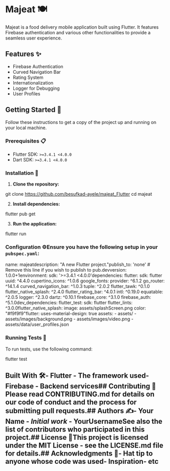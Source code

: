 # Majeat 🍽️

Majeat is a food delivery mobile application built using Flutter. It features Firebase authentication and various other functionalities to provide a seamless user experience.

## Features ✨

- Firebase Authentication
- Curved Navigation Bar
- Rating System
- Internationalization
- Logger for Debugging
- User Profiles

## Getting Started 🚀

Follow these instructions to get a copy of the project up and running on your local machine.

### Prerequisites 📋

- Flutter SDK: `>=3.4.1 <4.0.0`
- Dart SDK: `>=3.4.1 <4.0.0`

### Installation 🔧

1. **Clone the repository:**

 git clone https://github.com/besufkad-ayele/majeat_Flutter cd majeat


2. **Install dependencies:**

 flutter pub get

3. **Run the application:**

 flutter run
 
### Configuration ⚙️Ensure you have the following setup in your `pubspec.yaml`:

name: majeatdescription: "A new Flutter project."publish_to: 'none' # Remove this line if you wish to publish to pub.devversion: 1.0.0+1environment: sdk: '>=3.4.1 <4.0.0'dependencies: flutter: sdk: flutter uuid: ^4.4.0 cupertino_icons: ^1.0.6 google_fonts: provider: ^6.1.2 go_router: ^14.1.4 curved_navigation_bar: ^1.0.3 tuple: ^2.0.2 flutter_tawk: ^0.1.0 flutter_native_splash: ^2.4.0 flutter_rating_bar: ^4.0.1 intl: ^0.19.0 equatable: ^2.0.5 logger: ^2.3.0 dartz: ^0.10.1 firebase_core: ^3.1.0 firebase_auth: ^5.1.0dev_dependencies: flutter_test: sdk: flutter flutter_lints: ^3.0.0flutter_native_splash: image: assets/splashScreen.png color: "#f9f9f9"flutter: uses-material-design: true assets: - assets/ - assets/images/background.png - assets/images/video.png - assets/data/user_profiles.json

### Running Tests 🧪

To run tests, use the following command:



flutter test
## Built With 🛠️- Flutter - The framework used- Firebase - Backend services## Contributing 🤝Please read CONTRIBUTING.md for details on our code of conduct and the process for submitting pull requests.## Authors ✍️- **Your Name** - *Initial work* - YourUsernameSee also the list of contributors who participated in this project.## License 📄This project is licensed under the MIT License - see the LICENSE.md file for details.## Acknowledgments 🙏- Hat tip to anyone whose code was used- Inspiration- etc


